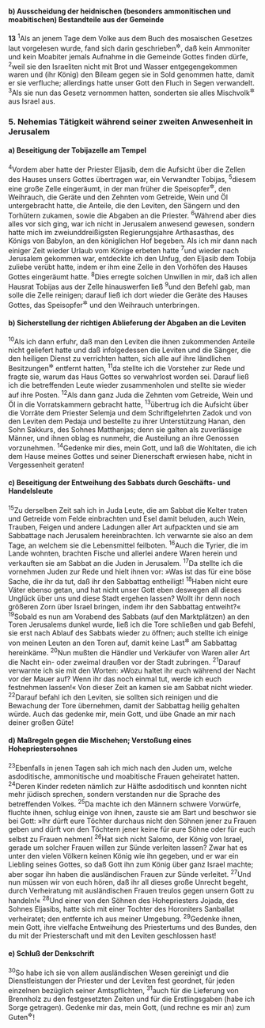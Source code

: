#### b) Ausscheidung der heidnischen (besonders ammonitischen und moabitischen) Bestandteile aus der Gemeinde

__13__
<sup>1</sup>Als an jenem Tage dem Volke aus dem Buch des mosaischen Gesetzes laut vorgelesen wurde, fand sich darin geschrieben<sup title="5.Mose 23,4-6">&#x2732;</sup>, daß kein Ammoniter und kein Moabiter jemals Aufnahme in die Gemeinde Gottes finden dürfe,
<sup>2</sup>weil sie den Israeliten nicht mit Brot und Wasser entgegengekommen waren und (ihr König) den Bileam gegen sie in Sold genommen hatte, damit er sie verfluche; allerdings hatte unser Gott den Fluch in Segen verwandelt.
<sup>3</sup>Als sie nun das Gesetz vernommen hatten, sonderten sie alles Mischvolk<sup title="= Heidengemisch">&#x2732;</sup> aus Israel aus.

### 5. Nehemias Tätigkeit während seiner zweiten Anwesenheit in Jerusalem

#### a) Beseitigung der Tobijazelle am Tempel

<sup>4</sup>Vordem aber hatte der Priester Eljasib, dem die Aufsicht über die Zellen des Hauses unsers Gottes übertragen war, ein Verwandter Tobijas,
<sup>5</sup>diesem eine große Zelle eingeräumt, in der man früher die Speisopfer<sup title="oder: das Opfermehl">&#x2732;</sup>, den Weihrauch, die Geräte und den Zehnten vom Getreide, Wein und Öl untergebracht hatte, die Anteile, die den Leviten, den Sängern und den Torhütern zukamen, sowie die Abgaben an die Priester.
<sup>6</sup>Während aber dies alles vor sich ging, war ich nicht in Jerusalem anwesend gewesen, sondern hatte mich im zweiunddreißigsten Regierungsjahre Arthasasthas, des Königs von Babylon, an den königlichen Hof begeben. Als ich mir dann nach einiger Zeit wieder Urlaub vom Könige erbeten hatte
<sup>7</sup>und wieder nach Jerusalem gekommen war, entdeckte ich den Unfug, den Eljasib dem Tobija zuliebe verübt hatte, indem er ihm eine Zelle in den Vorhöfen des Hauses Gottes eingeräumt hatte.
<sup>8</sup>Dies erregte solchen Unwillen in mir, daß ich allen Hausrat Tobijas aus der Zelle hinauswerfen ließ
<sup>9</sup>und den Befehl gab, man solle die Zelle reinigen; darauf ließ ich dort wieder die Geräte des Hauses Gottes, das Speisopfer<sup title="oder: Opfermehl">&#x2732;</sup> und den Weihrauch unterbringen.

#### b) Sicherstellung der richtigen Ablieferung der Abgaben an die Leviten

<sup>10</sup>Als ich dann erfuhr, daß man den Leviten die ihnen zukommenden Anteile nicht geliefert hatte und daß infolgedessen die Leviten und die Sänger, die den heiligen Dienst zu verrichten hatten, sich alle auf ihre ländlichen Besitzungen<sup title="vgl. 12,28-29">&#x2732;</sup> entfernt hatten,
<sup>11</sup>da stellte ich die Vorsteher zur Rede und fragte sie, warum das Haus Gottes so verwahrlost worden sei. Darauf ließ ich die betreffenden Leute wieder zusammenholen und stellte sie wieder auf ihre Posten.
<sup>12</sup>Als dann ganz Juda die Zehnten vom Getreide, Wein und Öl in die Vorratskammern gebracht hatte,
<sup>13</sup>übertrug ich die Aufsicht über die Vorräte dem Priester Selemja und dem Schriftgelehrten Zadok und von den Leviten dem Pedaja und bestellte zu ihrer Unterstützung Hanan, den Sohn Sakkurs, des Sohnes Matthanjas; denn sie galten als zuverlässige Männer, und ihnen oblag es nunmehr, die Austeilung an ihre Genossen vorzunehmen.
<sup>14</sup>Gedenke mir dies, mein Gott, und laß die Wohltaten, die ich dem Hause meines Gottes und seiner Dienerschaft erwiesen habe, nicht in Vergessenheit geraten!

#### c) Beseitigung der Entweihung des Sabbats durch Geschäfts- und Handelsleute

<sup>15</sup>Zu derselben Zeit sah ich in Juda Leute, die am Sabbat die Kelter traten und Getreide vom Felde einbrachten und Esel damit beluden, auch Wein, Trauben, Feigen und andere Ladungen aller Art aufpackten und sie am Sabbattage nach Jerusalem hereinbrachten. Ich verwarnte sie also an dem Tage, an welchem sie die Lebensmittel feilboten.
<sup>16</sup>Auch die Tyrier, die im Lande wohnten, brachten Fische und allerlei andere Waren herein und verkauften sie am Sabbat an die Juden in Jerusalem.
<sup>17</sup>Da stellte ich die vornehmen Juden zur Rede und hielt ihnen vor: »Was ist das für eine böse Sache, die ihr da tut, daß ihr den Sabbattag entheiligt!
<sup>18</sup>Haben nicht eure Väter ebenso getan, und hat nicht unser Gott eben deswegen all dieses Unglück über uns und diese Stadt ergehen lassen? Wollt ihr denn noch größeren Zorn über Israel bringen, indem ihr den Sabbattag entweiht?«
<sup>19</sup>Sobald es nun am Vorabend des Sabbats (auf den Marktplätzen) an den Toren Jerusalems dunkel wurde, ließ ich die Tore schließen und gab Befehl, sie erst nach Ablauf des Sabbats wieder zu öffnen; auch stellte ich einige von meinen Leuten an den Toren auf, damit keine Last<sup title="oder: Ware">&#x2732;</sup> am Sabbattag hereinkäme.
<sup>20</sup>Nun mußten die Händler und Verkäufer von Waren aller Art die Nacht ein- oder zweimal draußen vor der Stadt zubringen.
<sup>21</sup>Darauf verwarnte ich sie mit den Worten: »Wozu haltet ihr euch während der Nacht vor der Mauer auf? Wenn ihr das noch einmal tut, werde ich euch festnehmen lassen!« Von dieser Zeit an kamen sie am Sabbat nicht wieder.
<sup>22</sup>Darauf befahl ich den Leviten, sie sollten sich reinigen und die Bewachung der Tore übernehmen, damit der Sabbattag heilig gehalten würde. Auch das gedenke mir, mein Gott, und übe Gnade an mir nach deiner großen Güte!

#### d) Maßregeln gegen die Mischehen; Verstoßung eines Hohepriestersohnes

<sup>23</sup>Ebenfalls in jenen Tagen sah ich mich nach den Juden um, welche asdoditische, ammonitische und moabitische Frauen geheiratet hatten.
<sup>24</sup>Deren Kinder redeten nämlich zur Hälfte asdoditisch und konnten nicht mehr jüdisch sprechen, sondern verstanden nur die Sprache des betreffenden Volkes.
<sup>25</sup>Da machte ich den Männern schwere Vorwürfe, fluchte ihnen, schlug einige von ihnen, zauste sie am Bart und beschwor sie bei Gott: »Ihr dürft eure Töchter durchaus nicht den Söhnen jener zu Frauen geben und dürft von den Töchtern jener keine für eure Söhne oder für euch selbst zu Frauen nehmen!
<sup>26</sup>Hat sich nicht Salomo, der König von Israel, gerade um solcher Frauen willen zur Sünde verleiten lassen? Zwar hat es unter den vielen Völkern keinen König wie ihn gegeben, und er war ein Liebling seines Gottes, so daß Gott ihn zum König über ganz Israel machte; aber sogar ihn haben die ausländischen Frauen zur Sünde verleitet.
<sup>27</sup>Und nun müssen wir von euch hören, daß ihr all dieses große Unrecht begeht, durch Verheiratung mit ausländischen Frauen treulos gegen unsern Gott zu handeln!«
<sup>28</sup>Und einer von den Söhnen des Hohepriesters Jojada, des Sohnes Eljasibs, hatte sich mit einer Tochter des Horoniters Sanballat verheiratet; den entfernte ich aus meiner Umgebung.
<sup>29</sup>Gedenke ihnen, mein Gott, ihre vielfache Entweihung des Priestertums und des Bundes, den du mit der Priesterschaft und mit den Leviten geschlossen hast!

#### e) Schluß der Denkschrift

<sup>30</sup>So habe ich sie von allem ausländischen Wesen gereinigt und die Dienstleistungen der Priester und der Leviten fest geordnet, für jeden einzelnen bezüglich seiner Amtspflichten,
<sup>31</sup>auch für die Lieferung von Brennholz zu den festgesetzten Zeiten und für die Erstlingsgaben (habe ich Sorge getragen). Gedenke mir das, mein Gott, (und rechne es mir an) zum Guten<sup title="= Segen">&#x2732;</sup>!